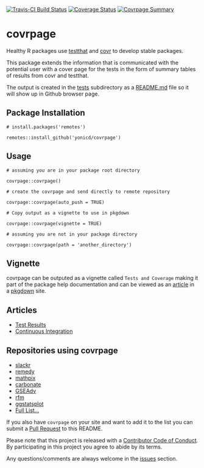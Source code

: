 
<!-- README.md is generated from README.Rmd. Please edit that file -->
[![Travis-CI Build Status](https://travis-ci.org/yonicd/covrpage.svg?branch=master)](https://travis-ci.org/yonicd/covrpage) [![Coverage Status](https://img.shields.io/codecov/c/github/yonicd/covrpage/master.svg)](https://codecov.io/github/yonicd/covrpage?branch=master) [![Covrpage Summary](https://img.shields.io/badge/covrpage-Last_Build_2018_11_15-brightgreen.svg)](http://tinyurl.com/y7qge5ta)

covrpage
========

Healthy R packages use [testthat](https://github.com/r-lib/testthat) and [covr](https://github.com/r-lib/covr) to develop stable packages.

This package extends the information that is communicated with the potential user with a cover page for the tests in the form of summary tables of results from covr and testthat.

The output is created in the [tests](tests) subdirectory as a [README.md](tests/README.md) file so it will show up in Github browser page.

Package Installation
--------------------

    # install.packages('remotes')

    remotes::install_github('yonicd/covrpage')

Usage
-----

    # assuming you are in your package root directory

    covrpage::covrpage()

    # create the covrpage and send directly to remote repository

    covrpage::covrpage(auto_push = TRUE)

    # Copy output as a vignette to use in pkgdown

    covrpage::covrpage(vignette = TRUE)

    # assuming you are not in your package directory

    covrpage::covrpage(path = 'another_directory')

Vignette
--------

covrpage can be outputed as a vignette called `Tests and Coverage` making it part of the package help documentation and can be viewed as an [article](https://yonicd.github.io/covrpage/articles/tests_and_coverage.html) in a [pkgdown](https://github.com/r-lib/pkgdown) site.

Articles
--------

-   [Test Results](https://yonicd.github.io/covrpage/articles/Test_Results.html)
-   [Continuous Integration](https://yonicd.github.io/covrpage/articles/Continuous_Integration.html)

Repositories using covrpage
---------------------------

-   [slackr](https://github.com/hrbrmstr/slackr/tree/master/tests)
-   [remedy](https://github.com/thinkr-open/remedy/tree/master/tests)
-   [mathpix](https://github.com/jonocarroll/mathpix/tree/master/tests)
-   [carbonate](https://github.com/yonicd/carbonate/tree/master/tests)
-   [GSEAdv](https://github.com/llrs/GSEAdv/tree/master/tests)
-   [rfm](https://github.com/rsquaredacademy/rfm/tree/master/tests)
-   [ggstatsplot](https://github.com/IndrajeetPatil/ggstatsplot/tree/master/tests)
-   [Full List...](https://github.com/search?l=Markdown&o=desc&q=covrpage+filename%3AREADME.md+path%3Atests&s=indexed&type=Code)

If you also have `covrpage` on your site and want to add it to the list you can submit a [Pull Request](https://github.com/yonicd/covrpage/pulls?utf8=%E2%9C%93&q=is%3Apr) to this README.

Please note that this project is released with a [Contributor Code of Conduct](CONDUCT.md). By participating in this project you agree to abide by its terms.

Any questions/comments are always welcome in the [issues](https://github.com/yonicd/covrpage/issues) section.
